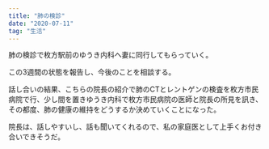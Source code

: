 ```yaml
---
title: "肺の検診"
date: "2020-07-11"
tag: "生活"
---
```


肺の検診で枚方駅前のゆうき内科ヘ妻に同行してもらっていく。

この3週間の状態を報告し、今後のことを相談する。

話し合いの結果、こちらの院長の紹介で肺のCTとレントゲンの検査を枚方市民病院で行、少し間を置きゆうき内科で枚方市民病院の医師と院長の所見を訊き、その都度、肺の健康の維持をどうするか決めていくことになった。

院長は、話しやすいし、話も聞いてくれるので、私の家庭医として上手くお付き合いできそうだ。
